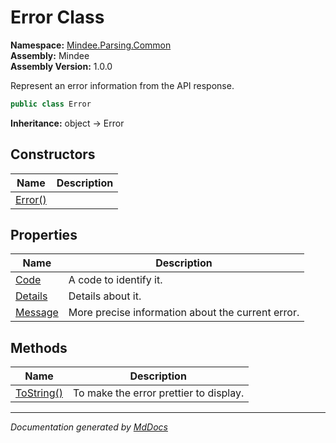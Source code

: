 ﻿<!--  
  <auto-generated>   
    The contents of this file were generated by a tool.  
    Changes to this file may be list if the file is regenerated  
  </auto-generated>   
-->

# Error Class

**Namespace:** [Mindee.Parsing.Common](../index.md)  
**Assembly:** Mindee  
**Assembly Version:** 1.0.0

Represent an error information from the API response.

```csharp
public class Error
```

**Inheritance:** object → Error

## Constructors

| Name                             | Description |
| -------------------------------- | ----------- |
| [Error()](constructors/index.md) |             |

## Properties

| Name                             | Description                                       |
| -------------------------------- | ------------------------------------------------- |
| [Code](properties/Code.md)       | A code to identify it.                            |
| [Details](properties/Details.md) | Details about it.                                 |
| [Message](properties/Message.md) | More precise information about the current error. |

## Methods

| Name                              | Description                            |
| --------------------------------- | -------------------------------------- |
| [ToString()](methods/ToString.md) | To make the error prettier to display. |

___

*Documentation generated by [MdDocs](https://github.com/ap0llo/mddocs)*
